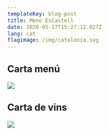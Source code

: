 ```yaml
---
templateKey: blog-post
title: Menú EsCastell
date: 2020-05-17T15:27:12.027Z
lang: cat
flagimage: /img/catalonia.svg
---
```

## Carta menú

![](/img/menu.png)

## Carta de vins

![](/img/menu.png)